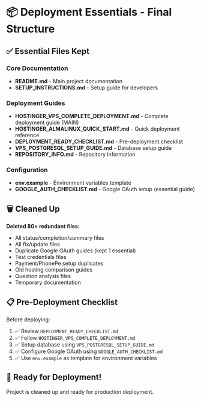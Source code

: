 # 📦 Deployment Essentials - Final Structure

## ✅ Essential Files Kept

### Core Documentation
- **README.md** - Main project documentation
- **SETUP_INSTRUCTIONS.md** - Setup guide for developers

### Deployment Guides
- **HOSTINGER_VPS_COMPLETE_DEPLOYMENT.md** - Complete deployment guide (MAIN)
- **HOSTINGER_ALMALINUX_QUICK_START.md** - Quick deployment reference
- **DEPLOYMENT_READY_CHECKLIST.md** - Pre-deployment checklist
- **VPS_POSTGRESQL_SETUP_GUIDE.md** - Database setup guide
- **REPOSITORY_INFO.md** - Repository information

### Configuration
- **env.example** - Environment variables template
- **GOOGLE_AUTH_CHECKLIST.md** - Google OAuth setup (essential guide)

## 🗑️ Cleaned Up

**Deleted 80+ redundant files:**
- All status/completion/summary files
- All fix/update files
- Duplicate Google OAuth guides (kept 1 essential)
- Test credentials files
- Payment/PhonePe setup duplicates
- Old hosting comparison guides
- Question analysis files
- Temporary documentation

## 📋 Pre-Deployment Checklist

Before deploying:
1. ✅ Review `DEPLOYMENT_READY_CHECKLIST.md`
2. ✅ Follow `HOSTINGER_VPS_COMPLETE_DEPLOYMENT.md`
3. ✅ Setup database using `VPS_POSTGRESQL_SETUP_GUIDE.md`
4. ✅ Configure Google OAuth using `GOOGLE_AUTH_CHECKLIST.md`
5. ✅ Use `env.example` as template for environment variables

## 🚀 Ready for Deployment!

Project is cleaned up and ready for production deployment.


